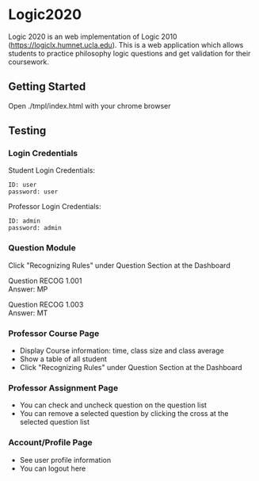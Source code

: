 # Logic2020

Logic 2020 is an web implementation of Logic 2010 (https://logiclx.humnet.ucla.edu). 
This is a web application which allows students to practice philosophy logic questions and get validation for their coursework.

## Getting Started

Open ./tmpl/index.html with your chrome browser

## Testing

### Login Credentials
Student Login Credentials:
```
ID: user
password: user
```
  
Professor Login Credentials:
```
ID: admin
password: admin
```

### Question Module
Click "Recognizing Rules" under Question Section at the Dashboard  
  
Question RECOG 1.001  
Answer: MP  
  
Question RECOG 1.003  
Answer: MT  


### Professor Course Page
- Display Course information: time, class size and class average
- Show a table of all student
- Click "Recognizing Rules" under Question Section at the Dashboard

### Professor Assignment Page
- You can check and uncheck question on the question list
- You can remove a selected question by clicking the cross at the selected question list
  
### Account/Profile Page
- See user profile information
- You can logout here
